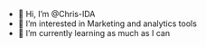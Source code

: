 - 👋 Hi, I’m @Chris-IDA
- 👀 I’m interested in Marketing and analytics tools
- 🌱 I’m currently learning as much as I can


<!---
Chris-IDA/Chris-IDA is a ✨ special ✨ repository because its `README.md` (this file) appears on your GitHub profile.
You can click the Preview link to take a look at your changes.
--->
